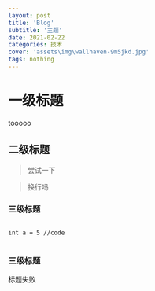 ```yaml
---
layout: post
title: 'Blog'
subtitle: '主题'
date: 2021-02-22
categories: 技术
cover: 'assets\img\wallhaven-9m5jkd.jpg'
tags: nothing
---
```


# 一级标题

tooooo

## 二级标题

>尝试一下

>换行吗

### 三级标题
```
  ```
    int a = 5 //code
  ```
```
### 三级标题
标题失败
